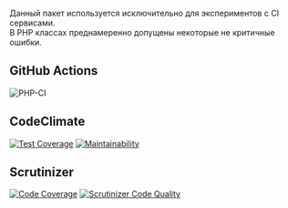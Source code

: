 Данный пакет используется исключительно для экспериментов с CI сервисами.  
В PHP классах преднамеренно допущены некоторые не критичные ошибки.

## GitHub Actions
![PHP-CI](https://github.com/batumibiz/ci-test/workflows/PHP-CI/badge.svg)

## CodeClimate
[![Test Coverage](https://api.codeclimate.com/v1/badges/6bd8f3b6a0e558a9d610/test_coverage)](https://codeclimate.com/github/batumibiz/ci-test/test_coverage)
[![Maintainability](https://api.codeclimate.com/v1/badges/6bd8f3b6a0e558a9d610/maintainability)](https://codeclimate.com/github/batumibiz/ci-test/maintainability)

## Scrutinizer
[![Code Coverage](https://scrutinizer-ci.com/g/batumibiz/ci-test/badges/coverage.png?b=master)](https://scrutinizer-ci.com/g/batumibiz/ci-test/?branch=master)
[![Scrutinizer Code Quality](https://scrutinizer-ci.com/g/batumibiz/ci-test/badges/quality-score.png?b=master)](https://scrutinizer-ci.com/g/batumibiz/ci-test/?branch=master)
